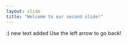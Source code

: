 ```yaml
---
layout: slide
title: "Welcome to our second slide!"
---
```

:) new text added
Use the left arrow to go back!
